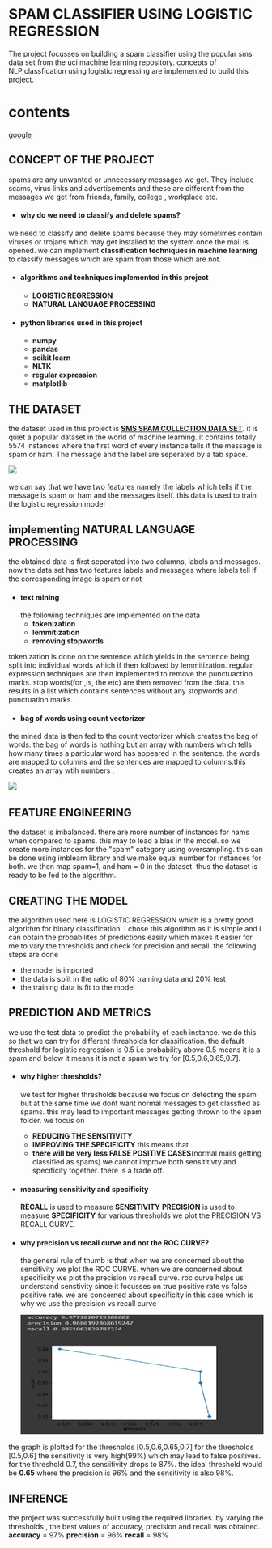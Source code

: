 
# SPAM CLASSIFIER USING LOGISTIC REGRESSION 
The project focusses on building a spam classifier using the popular sms data set from the uci machine learning repository.
concepts of NLP,classfication using logistic regressing are implemented to build this project. 
# contents
[google](#heading-1)
## CONCEPT OF THE PROJECT
spams are any unwanted or unnecessary messages we get. They include scams, virus links and advertisements and these are different from the messages we get from friends, family, college , workplace etc. 
- #### why do we need to classify and delete spams?
we need to classify and delete spams because they may sometimes contain  viruses or trojans which may get installed to the system once the mail is opened.
we can implement **classification techniques in machine learning** to classify messages which are spam from those which are not. 
- #### algorithms and techniques implemented in this project
  - **LOGISTIC REGRESSION**
  - **NATURAL LANGUAGE PROCESSING**
 - #### python libraries used in this project
   - **numpy**
   - **pandas**
   - **scikit learn**
   - **NLTK**
   - **regular expression**
   - **matplotlib**
## THE DATASET
the dataset used in this project is [**SMS SPAM COLLECTION DATA SET**](https://archive.ics.uci.edu/ml/datasets/SMS+Spam+Collection). it is quiet a popular dataset in the world of machine learning. it contains totally 5574 instances where the first word of every instance tells if the message is spam or ham. The message and the label are seperated by a tab space.

![](https://github.com/uday1and100/machine-learning-and-deep-learning-projects/blob/master/Untitled.jpg)

we can say that we have two features namely the labels which tells if the message is spam or ham and the messages itself. this data is used to train the logistic regression model

## implementing NATURAL LANGUAGE PROCESSING
the obtained data is first seperated into two columns, labels and messages. 
now the data set has two features labels and messages where labels tell if the corresponding image is spam or not
 - #### text mining
   the following techniques are implemented on the data
     - **tokenization**
     - **lemmitization** 
     - **removing stopwords**
     
  tokenization is done on the sentence which yields in the sentence being split into individual words which if then followed by lemmitization.
  regular expression techniques are then implemented to remove the punctuaction marks. stop words(for ,is, the etc) are then removed from the data.
  this results in a list which contains sentences without any stopwords and punctuation marks.

 - #### bag of words using count vectorizer
the mined data is then fed to the count vectorizer which creates the bag of words. the bag of words is nothing but an array with numbers which tells how many times a particular word has appeared in the sentence. the words are mapped to columns and the sentences are mapped to columns.this creates an array wtih numbers . 

![](https://image.slidesharecdn.com/wordembedings-whythehype-151203065649-lva1-app6891/95/word-embeddings-why-the-hype-4-638.jpg?cb=1449126428)

## FEATURE ENGINEERING
the dataset is imbalanced. there are more number of instances for hams when compared to spams. this may to lead a bias in the model. so we create more instances for the "spam" category using oversampling. this can be done using imblearn library and we make equal number for instances for both.
we then map spam=1, and ham = 0 in the dataset. thus the dataset is ready to be fed to the algorithm.

## CREATING THE MODEL
  the algorithm used here is LOGISTIC REGRESSION which is a pretty good algorithm for binary classification. I chose this algorithm as it is simple and i can obtain the    probabilites of predictions easily which makes it easier for me to vary the thresholds and check for precision and recall. 
 the following steps are done
   - the model is imported
   - the data is split in the ratio of 80% training data and 20% test
   - the training data is fit to the model
## PREDICTION AND METRICS 
 we use the test data to predict the probability of each instance. we do this so that we can try for different thresholds for classification. the default threshold for logistic regression is 0.5 i.e probability above 0.5 means it is a spam and below it means it is not a spam
 we try for [0.5,0.6,0.65,0.7]. 
 
 - #### why higher thresholds?
   we test for higher thresholds because we focus on detecting the spam but at the same time we dont want normal messages to get classfied as spams. this may lead to important messages getting thrown to the spam folder. we focus on
   - **REDUCING THE SENSITIVITY**
   - **IMPROVING THE SPECIFICITY**
   this means that 
   - **there will be very less FALSE POSITIVE CASES**(normal mails getting classified as spams)
 we cannot improve both sensititivty and specificity together. there is a trade off. 
 
 - #### measuring sensitivity and specificity
   **RECALL** is used to measure **SENSITIVITY**
   **PRECISION** is used to measure **SPECIFICITY**
   for various thresholds we plot the PRECISION VS RECALL CURVE. 
   
 - #### why precision vs recall curve and not the ROC CURVE?
   the general rule of thumb is that when we are concerned about the sensitivity we plot the ROC CURVE. when we are concerned about specificity we plot the precision vs recall curve. roc curve helps us understand senstivity since it focusses on true positive rate vs false positive rate. we are concerned about specificity in this case which is why we use the precision vs recall curve
    
   ![](https://github.com/uday1and100/Spam-classifier-using-logistic-regression/blob/master/acc.jpg)
   
the graph is plotted for the thresholds [0.5,0.6,0.65,0.7] 
for the thresholds [0.5,0.6] the sensitivity is very high(99%) which may lead to false positives. for the threshold 0.7, the sensiitivity drops to 87%. the ideal threshold would be **0.65** where the precision is 96% and the sensitivity is also 98%.

## INFERENCE
the project was successfully built using the required libraries. by varying the thresholds , the best values of accuracy, precision and recall was obtained.
**accuracy** = 97%
**precision** = 96%
**recall** = 98%
   
   
   
